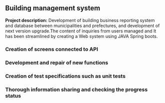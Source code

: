##  Building management system

**Project description:** 
Development of building business reporting system and database between municipalities and prefectures, and development of next version upgrade.The content of inquiries from users managed and It has been streamlined by creating a Web system using JAVA Spring boots.



###  Creation of screens connected to API 
### Development and repair of new functions
### Creation of test specifications such as unit tests
### Thorough information sharing and checking the progress status
